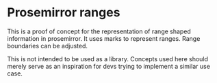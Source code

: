 # Prosemirror ranges

This is a proof of concept for the representation of range shaped information in prosemirror. It uses marks to represent ranges. Range boundaries can be adjusted.

This is not intended to be used as a library. Concepts used here should merely serve as an inspiration for devs trying to implement a similar use case.

